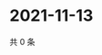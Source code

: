 # 2021-11-13

共 0 条

<!-- BEGIN WEIBO -->
<!-- 最后更新时间 Sat Nov 13 2021 22:12:38 GMT+0800 (China Standard Time) -->

<!-- END WEIBO -->
